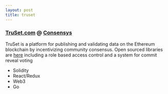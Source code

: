 ```yaml
---
layout: post
title: truset
---
```


<h3><a href='http://truset.com'>TruSet.com</a> @ <a href='http://consensys.net'>Consensys</a></h3>
<p>
TruSet is a platform for publishing and validating data on the Ethereum blockchain by incentivizing community consensus.  Open sourced libraries are <a href='https://truset.github.io'>here</a> including a role based access control and a system for commit reveal voting
<p>
<ul>
<li>Solidity</li>
<li>React/Redux</li>
<li>Web3</li>
<li>Go</li>
</ul>
